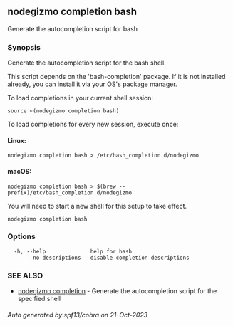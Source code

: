 ## nodegizmo completion bash

Generate the autocompletion script for bash

### Synopsis

Generate the autocompletion script for the bash shell.

This script depends on the 'bash-completion' package.
If it is not installed already, you can install it via your OS's package manager.

To load completions in your current shell session:

	source <(nodegizmo completion bash)

To load completions for every new session, execute once:

#### Linux:

	nodegizmo completion bash > /etc/bash_completion.d/nodegizmo

#### macOS:

	nodegizmo completion bash > $(brew --prefix)/etc/bash_completion.d/nodegizmo

You will need to start a new shell for this setup to take effect.


```
nodegizmo completion bash
```

### Options

```
  -h, --help              help for bash
      --no-descriptions   disable completion descriptions
```

### SEE ALSO

* [nodegizmo completion](nodegizmo_completion.md)	 - Generate the autocompletion script for the specified shell

###### Auto generated by spf13/cobra on 21-Oct-2023
